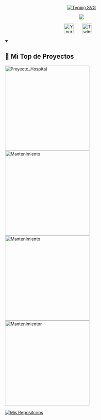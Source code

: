 <!-- Repositorio del creador - https://github.com/DenverCoder1/readme-typing-svg -->
<p align="center">
  <a href="https://github.com/renatosoca/portafolio">
    <img src="https://readme-typing-svg.demolab.com?font=DM+Serif+Display&size=30&duration=1&pause=1000&color=4DB5FF&center=true&width=440&height=45&lines=Renato+Soca" alt="Typing SVG" />
  </a>
</p>

<!-- Repositorio del creador - https://github.com/DenverCoder1/readme-typing-svg -->
<p align="center">
  <a href="https://readme-typing-svg.demolab.com/demo/">
    <img src="https://readme-typing-svg.demolab.com/?lines=Ingeniero+de+Sistemas;Desarrollador+Full+Stack;Desarrollador+Mobile&center=true&width=440&height=45&color=4DB5FF&vCenter=true&pause=800&size=25" /></a>
</p>

<!-- Seccion de Iconos de Redes Sociales -->
<p align="center">
  <a href="https://www.youtube.com/@renatosoca"><img width="32px" alt="Youtube" title="Youtube" src="https://i.imgur.com/qiXu7b2.png"/></a>
  &#8287;&#8287;&#8287;&#8287;&#8287;
  <a href="https://twitter.com/RenatoSoca"><img width="32px" alt="Twitter" title="Twitter" src="https://i.imgur.com/OXZM1L6.png"/></a>
  &#8287;&#8287;&#8287;&#8287;&#8287;
</p>

<details open> <summary><h2>📘 Mi Top de Proyectos</h2></summary>

  <!-- Repo de las cartas - https://github.com/anuraghazra/github-readme-stats -->
  <!-- Repo de las cartas (fork) - https://github.com/DenverCoder1/github-readme-stats -->
  <p align="left">
   <a href="https://github.com/DenverCoder1/github-readme-streak-stats"><img width="278" src="https://denvercoder1-github-readme-stats.vercel.app/api/pin/?username=renatosoca&repo=Proyecto_Citas-Medicas&theme=radical&bg_color=1F222E&title_color=4DB5FF&hide_border=true&icon_color=F8D866&show_icons=true" alt="Proyecto_Hospital"></a>
    <a href="https://github.com"><img width="278" src="https://denvercoder1-github-readme-stats.vercel.app/api/pin/?username=DenverCoder1&repo=readme-typing-svg&theme=react&bg_color=1F222E&title_color=4DB5FF&hide_border=true&icon_color=F8D866&show_icons=false" alt="Mantenimiento"></a>
    <a href="https://github.com/"><img width="278" src="https://denvercoder1-github-readme-stats.vercel.app/api/pin?username=DenverCoder1&repo=custom-icon-badges&theme=react&bg_color=1F222E&title_color=4DB5FF&hide_border=true&icon_color=F8D866&show_icons=false" alt="Mantenimiento"></a>
    <a href="https://github.com/"><img width="278" src="https://denvercoder1-github-readme-stats.vercel.app/api/pin/?username=DenverCoder1&repo=unicode-formatter&theme=react&bg_color=1F222E&title_color=4DB5FF&hide_border=true&icon_color=F8D866&show_icons=false" alt="Mantenimientor"></a>
  </p>

  <a href="https://github.com/renatosoca?tab=repositories">
    <img alt="Mis Repositorios" title="Todos mis Repositorios" src="https://custom-icon-badges.demolab.com/badge/-Clic%20Aqu%C3%AD%20Para%20Ver%20Todos%20Mis%20Repositorios-161B22?style=for-the-badge&logoColor=white&logo=repo"/>
  </a>
</details>
